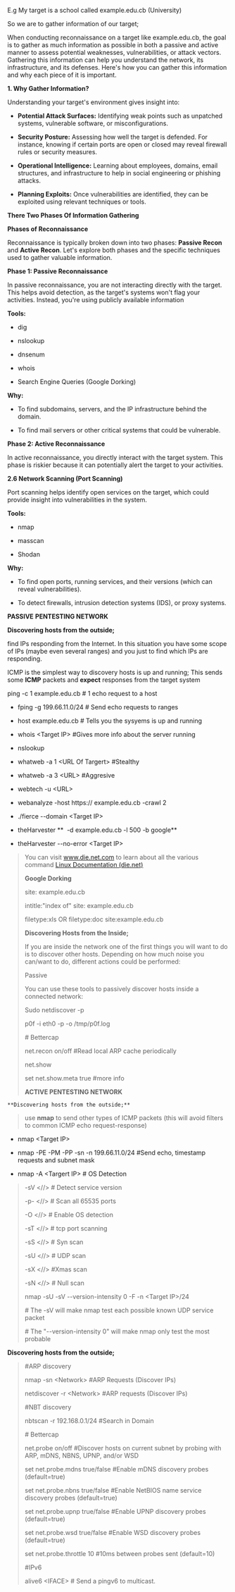 E.g My target is a school called example.edu.cb (University)

So we are to gather information of our target;

When conducting reconnaissance on a target like  example.edu.cb, the goal is
to gather as much information as possible in both a passive and active
manner to assess potential weaknesses, vulnerabilities, or attack
vectors. Gathering this information can help you understand the network,
its infrastructure, and its defenses. Here's how you can gather this
information and why each piece of it is important.

**1. Why Gather Information?**

Understanding your target's environment gives insight into:

- **Potential Attack Surfaces:** Identifying weak points such as
  unpatched systems, vulnerable software, or misconfigurations.

- **Security Posture:** Assessing how well the target is defended. For
  instance, knowing if certain ports are open or closed may reveal
  firewall rules or security measures.

- **Operational Intelligence:** Learning about employees, domains, email
  structures, and infrastructure to help in social engineering or
  phishing attacks.

- **Planning Exploits:** Once vulnerabilities are identified, they can
  be exploited using relevant techniques or tools.

**There Two Phases Of Information Gathering**

**Phases of Reconnaissance**

Reconnaissance is typically broken down into two phases: **Passive
Recon** and **Active Recon**. Let's explore both phases and the specific
techniques used to gather valuable information.

**Phase 1: Passive Reconnaissance**

In passive reconnaissance, you are not interacting directly with the
target. This helps avoid detection, as the target's systems won't flag
your activities. Instead, you're using publicly available information

**Tools:**

- dig

- nslookup

- dnsenum

- whois

- Search Engine Queries (Google Dorking)

**Why:**

- To find subdomains, servers, and the IP infrastructure behind the
  domain.

- To find mail servers or other critical systems that could be
  vulnerable.

**Phase 2: Active Reconnaissance**

In active reconnaissance, you directly interact with the target system.
This phase is riskier because it can potentially alert the target to
your activities.

**2.6 Network Scanning (Port Scanning)**

Port scanning helps identify open services on the target, which could
provide insight into vulnerabilities in the system.

**Tools:**

- nmap

- masscan

- Shodan

**Why:**

- To find open ports, running services, and their versions (which can
  reveal vulnerabilities).

- To detect firewalls, intrusion detection systems (IDS), or proxy
  systems.

**PASSIVE** **PENTESTING NETWORK**

**Discovering hosts from the outside;**

find IPs responding from the Internet. In this situation you have some
scope of IPs (maybe even several ranges) and you just to find which IPs
are responding.

ICMP is the simplest way to discovery hosts is up and running; This
sends some **ICMP** packets and **expect** responses from the target
system

ping -c 1  example.edu.cb \# 1 echo request to a host

- fping -g 199.66.11.0/24 \# Send echo requests to ranges

- host  example.edu.cb \# Tells you the sysyems is up and running

- whois \<Target IP\> \#Gives more info about the server running

- nslookup

- whatweb -a 1 \<URL Of Targert\> \#Stealthy

- whatweb -a 3 \<URL\> \#Aggresive

- webtech -u \<URL\>

- webanalyze -host https:// example.edu.cb -crawl 2

- ./fierce \--domain \<Target IP\>

- theHarvester **  -d  example.edu.cb -l 500 -b google**

- theHarvester \--no-error \<Target IP\>

> You can visit www.die.net.com to learn about all the various command
> [Linux Documentation (die.net)](https://linux.die.net/)
>
> **Google Dorking**
>
> site: example.edu.cb
>
> intitle:\"index of\" site: example.edu.cb
>
> filetype:xls OR filetype:doc site:example.edu.cb
>
> **Discovering Hosts from the Inside;**
>
> If you are inside the network one of the first things you will want to
> do is to discover other hosts. Depending on how much noise you
> can/want to do, different actions could be performed:
>
> Passive
>
> You can use these tools to passively discover hosts inside a connected
> network:
>
> Sudo netdiscover -p
>
> p0f -i eth0 -p -o /tmp/p0f.log
>
> \# Bettercap
>
> net.recon on/off \#Read local ARP cache periodically
>
> net.show
>
> set net.show.meta true \#more info
>
>  **ACTIVE PENTESTING NETWORK**

    **Discovering hosts from the outside;**

> use **nmap** to send other types of ICMP packets (this will avoid
> filters to common ICMP echo request-response)

- nmap \<Target IP\>

- nmap -PE -PM -PP -sn -n 199.66.11.0/24 \#Send echo, timestamp requests
  and subnet mask

- nmap -A \<Targert IP\> \# OS Detection

> -sV \<//\> \# Detect service version
>
> -p- \<//\> \# Scan all 65535 ports
>
> -O \<//\> \# Enable OS detection
>
> -sT \<//\> \# tcp port scanning
>
> -sS \<//\> \# Syn scan
>
> -sU \<//\> \# UDP scan
>
> -sX \<//\> \#Xmas scan
>
> -sN \<//\> \# Null scan
>
> nmap -sU -sV \--version-intensity 0 -F -n \<Target IP\>/24
>
> \# The -sV will make nmap test each possible known UDP service packet
>
> \# The \"\--version-intensity 0\" will make nmap only test the most
> probable

**Discovering hosts from the outside;**

> \#ARP discovery
>
> nmap -sn \<Network\> \#ARP Requests (Discover IPs)
>
> netdiscover -r \<Network\> \#ARP requests (Discover IPs)
>
> \#NBT discovery
>
> nbtscan -r 192.168.0.1/24 \#Search in Domain
>
> \# Bettercap
>
> net.probe on/off \#Discover hosts on current subnet by probing with
> ARP, mDNS, NBNS, UPNP, and/or WSD
>
> set net.probe.mdns true/false \#Enable mDNS discovery probes
> (default=true)
>
> set net.probe.nbns true/false \#Enable NetBIOS name service discovery
> probes (default=true)
>
> set net.probe.upnp true/false \#Enable UPNP discovery probes
> (default=true)
>
> set net.probe.wsd true/false \#Enable WSD discovery probes
> (default=true)
>
> set net.probe.throttle 10 \#10ms between probes sent (default=10)
>
> \#IPv6
>
> alive6 \<IFACE\> \# Send a pingv6 to multicast.
